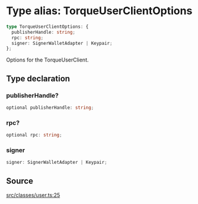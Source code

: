 # Type alias: TorqueUserClientOptions

```ts
type TorqueUserClientOptions: {
  publisherHandle: string;
  rpc: string;
  signer: SignerWalletAdapter | Keypair;
};
```

Options for the TorqueUserClient.

## Type declaration

### publisherHandle?

```ts
optional publisherHandle: string;
```

### rpc?

```ts
optional rpc: string;
```

### signer

```ts
signer: SignerWalletAdapter | Keypair;
```

## Source

[src/classes/user.ts:25](https://github.com/torque-labs/torque-ts-sdk/blob/35180ea2561c531d50df4b23b7bd32172a5fdc80/src/classes/user.ts#L25)
